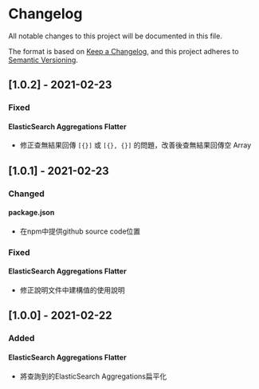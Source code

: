# Changelog
All notable changes to this project will be documented in this file.

The format is based on [Keep a Changelog](https://keepachangelog.com/en/1.0.0/),
and this project adheres to [Semantic Versioning](https://semver.org/spec/v2.0.0.html).

## [1.0.2] - 2021-02-23

### Fixed

#### ElasticSearch Aggregations Flatter

- 修正查無結果回傳 `[{}]` 或 `[{}, {}]` 的問題，改善後查無結果回傳空 Array

## [1.0.1] - 2021-02-23

### Changed

#### package.json

- 在npm中提供github source code位置

### Fixed

#### ElasticSearch Aggregations Flatter

- 修正說明文件中建構值的使用說明

## [1.0.0] - 2021-02-22

### Added

#### ElasticSearch Aggregations Flatter

- 將查詢到的ElasticSearch Aggregations扁平化

